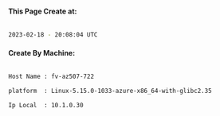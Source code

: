 
   
#### This Page Create at:

```bash

2023-02-18 - 20:08:04 UTC

```

#### Create By Machine:

```bash

Host Name : fv-az507-722

platform  : Linux-5.15.0-1033-azure-x86_64-with-glibc2.35

Ip Local  : 10.1.0.30

```

